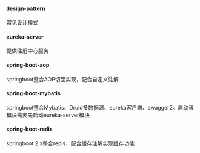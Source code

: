 #### design-pattern
常见设计模式

#### eureka-server
提供注册中心服务

#### spring-boot-aop
springboot整合AOP切面实现，配合自定义注解

#### spring-boot-mybatis
springboot整合Mybatis、Druid多数据源、eureka客户端、swagger2。启动该模块需要先启动eureka-server模块

#### spring-boot-redis
springboot 2.x整合redis，配合缓存注解实现缓存功能